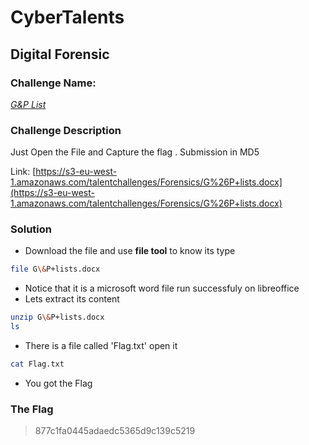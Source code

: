 # CyberTalents
## Digital Forensic

### Challenge Name:
 [*G&P List*](https://cybertalents.com/challenges/forensics/gp-list)
 
### Challenge Description
Just Open the File and Capture the flag . Submission in MD5

Link: [https://s3-eu-west-1.amazonaws.com/talentchallenges/Forensics/G%26P+lists.docx](https://s3-eu-west-1.amazonaws.com/talentchallenges/Forensics/G%26P+lists.docx)

### Solution
* Download the file and use **file tool** to know its type
```sh
file G\&P+lists.docx
```
* Notice that it is a microsoft word file run successfuly on libreoffice
* Lets extract its content
```sh
unzip G\&P+lists.docx
ls
```
* There is a file called 'Flag.txt' open it
```sh
cat Flag.txt
```
* You got the Flag

### The Flag
 > 877c1fa0445adaedc5365d9c139c5219
